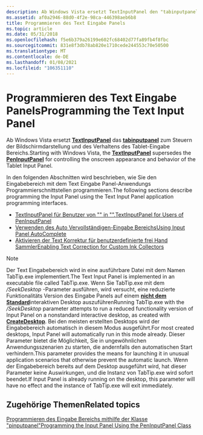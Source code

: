 ```yaml
---
description: Ab Windows Vista ersetzt TextInputPanel den "tabinputpanel", um die Bildschirmdarstellung und das Verhalten des Tablet-Eingabe Bereichs zu steuern. in den folgenden Abschnitten wird beschrieben, wie Sie den Eingabebereich mithilfe der Anwendungs Programmierschnittstellen für den Text Eingabebereich programmieren. TextInputPanel für Benutzer von "tzinputpanelusing" im Eingabebereich "Automatische vervollstänteaktivierung" Textkorrektur für benutzerdefinierte frei Hand Collector. der Texteingabebereich wird in eine ausführbare Datei mit dem Namen "TabTip.exe" implementiert. Wenn Sie TabTip.exe mit dem/SeekDesktop-Parameter ausführen, wird versucht, eine reduzierte Funktionalitäts Version des Eingabe Panels auf einem nicht dem Standard interaktiven Desktop auszuführen Bei den meisten erstellten Desktops wird der Eingabebereich automatisch in diesem Modus ausgeführt. Dieser Parameter bietet die Möglichkeit, Sie in ungewöhnlichen Anwendungsszenarien zu starten, die andernfalls den automatischen Start verhindern. Wenn der Eingabebereich bereits auf dem Desktop ausgeführt wird, hat dieser Parameter keine Auswirkungen, und die Instanz von TabTip.exe wird sofort beendet.
ms.assetid: af0a2946-88d0-4f2e-98ca-446398aeb6b8
title: Programmieren des Text Eingabe Panels
ms.topic: article
ms.date: 05/31/2018
ms.openlocfilehash: f5e6b379a26199e602fc68402d77fa89fb4f8fbc
ms.sourcegitcommit: 831e8f3db78ab820e1710cede244553c70e50500
ms.translationtype: MT
ms.contentlocale: de-DE
ms.lasthandoff: 01/08/2021
ms.locfileid: "106351110"
---
```

# <a name="programming-the-text-input-panel"></a><span data-ttu-id="95c3a-107">Programmieren des Text Eingabe Panels</span><span class="sxs-lookup"><span data-stu-id="95c3a-107">Programming the Text Input Panel</span></span>

<span data-ttu-id="95c3a-108">Ab Windows Vista ersetzt [**TextInputPanel**](/windows/desktop/api/peninputpanel/nn-peninputpanel-itextinputpanel) das [**tabinputpanel**](peninputpanel-class.md) zum Steuern der Bildschirmdarstellung und des Verhaltens des Tablet-Eingabe Bereichs.</span><span class="sxs-lookup"><span data-stu-id="95c3a-108">Starting with Windows Vista, the [**TextInputPanel**](/windows/desktop/api/peninputpanel/nn-peninputpanel-itextinputpanel) supersedes the [**PenInputPanel**](peninputpanel-class.md) for controlling the onscreen appearance and behavior of the Tablet Input Panel.</span></span>

<span data-ttu-id="95c3a-109">In den folgenden Abschnitten wird beschrieben, wie Sie den Eingabebereich mit dem Text Eingabe Panel-Anwendungs Programmierschnittstellen programmieren.</span><span class="sxs-lookup"><span data-stu-id="95c3a-109">The following sections describe programming the Input Panel using the Text Input Panel application programming interfaces.</span></span>

-   [<span data-ttu-id="95c3a-110">TextInputPanel für Benutzer von "" in "".</span><span class="sxs-lookup"><span data-stu-id="95c3a-110">TextInputPanel for Users of PenInputPanel</span></span>](textinputpanel-for-users-of-peninputpanel.md)
-   [<span data-ttu-id="95c3a-111">Verwenden des Auto Vervollständigen-Eingabe Bereichs</span><span class="sxs-lookup"><span data-stu-id="95c3a-111">Using Input Panel AutoComplete</span></span>](using-input-panel-autocomplete.md)
-   [<span data-ttu-id="95c3a-112">Aktivieren der Text Korrektur für benutzerdefinierte frei Hand Sammler</span><span class="sxs-lookup"><span data-stu-id="95c3a-112">Enabling Text Correction for Custom Ink Collectors</span></span>](enabling-text-correction-for-custom-ink-collectors.md)

> [!Note]  
> <span data-ttu-id="95c3a-113">Der Text Eingabebereich wird in eine ausführbare Datei mit dem Namen TabTip.exe implementiert.</span><span class="sxs-lookup"><span data-stu-id="95c3a-113">The Text Input Panel is implemented in an executable file called TabTip.exe.</span></span> <span data-ttu-id="95c3a-114">Wenn Sie TabTip.exe mit dem */SeekDesktop* -Parameter ausführen, wird versucht, eine reduzierte Funktionalitäts Version des Eingabe Panels auf einem [**nicht dem Standard**](/windows/win32/api/winuser/nf-winuser-createdesktopa)interaktiven Desktop auszuführen</span><span class="sxs-lookup"><span data-stu-id="95c3a-114">Running TabTip.exe with the */SeekDesktop* parameter attempts to run a reduced functionality version of Input Panel on a nonstandard interactive desktop, as created with [**CreateDesktop**](/windows/win32/api/winuser/nf-winuser-createdesktopa).</span></span> <span data-ttu-id="95c3a-115">Bei den meisten erstellten Desktops wird der Eingabebereich automatisch in diesem Modus ausgeführt.</span><span class="sxs-lookup"><span data-stu-id="95c3a-115">For most created desktops, Input Panel will automatically run in this mode already.</span></span> <span data-ttu-id="95c3a-116">Dieser Parameter bietet die Möglichkeit, Sie in ungewöhnlichen Anwendungsszenarien zu starten, die andernfalls den automatischen Start verhindern.</span><span class="sxs-lookup"><span data-stu-id="95c3a-116">This parameter provides the means for launching it in unusual application scenarios that otherwise prevent the automatic launch.</span></span> <span data-ttu-id="95c3a-117">Wenn der Eingabebereich bereits auf dem Desktop ausgeführt wird, hat dieser Parameter keine Auswirkungen, und die Instanz von TabTip.exe wird sofort beendet.</span><span class="sxs-lookup"><span data-stu-id="95c3a-117">If Input Panel is already running on the desktop, this parameter will have no effect and the instance of TabTip.exe will exit immediately.</span></span>

 

## <a name="related-topics"></a><span data-ttu-id="95c3a-118">Zugehörige Themen</span><span class="sxs-lookup"><span data-stu-id="95c3a-118">Related topics</span></span>

<dl> <dt>

[<span data-ttu-id="95c3a-119">Programmieren des Eingabe Bereichs mithilfe der Klasse "pinputpanel"</span><span class="sxs-lookup"><span data-stu-id="95c3a-119">Programming the Input Panel Using the PenInputPanel Class</span></span>](programming-the-input-panel-using-the-peninputpanel-class.md)
</dt> </dl>

 

 
